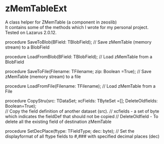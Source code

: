 # zMemTableExt
A class helper for ZMemTable  (a component in zeoslib)  
It contains some of the methods which I wrote for my personal project. Tested on Lazarus 2.0.12.

procedure SaveToBlob(BField: TBlobField);
//  Save zMemTable (memory stream) to a BlobField

procedure LoadFromBlob(BField: TBlobField);
//  Load zMemTable from a BlobField

procedure SaveToFile(Filename: TFilename; zip: Boolean =True);
//  Save zMemTable (memory stream) to a file

procedure LoadFromFile(Filename: TFilename);
//  Load zMemTable from a File

procedure CopyStru(src: TDataSet; xcFields: TByteSet =[];
                                                 DeleteOldfields: Boolean=True);     
//  Copy the field definition of another dataset (src). 
//       xcfields - a set of byte which indicates the fieldDef that should not be copied
//       DeleteOldfield - To delete all the existing field of destination zMemTable     

procedure SetDecPlace(ftype: TFieldType; dec: byte);
// Set the displayformat of all ftype fields to #,### with specified decimal places (dec)

